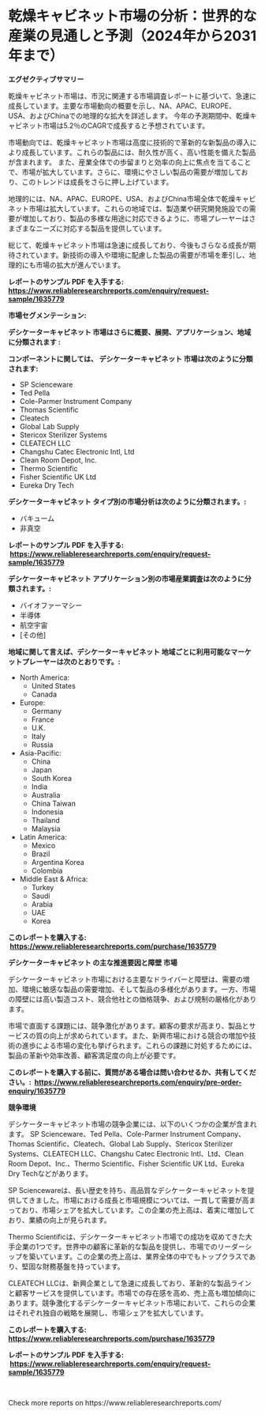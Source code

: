 <p><h1>乾燥キャビネット市場の分析：世界的な産業の見通しと予測（2024年から2031年まで）</h1></p><p><strong>エグゼクティブサマリー</strong></p>
<p><p>乾燥キャビネット市場は、市況に関連する市場調査レポートに基づいて、急速に成長しています。主要な市場動向の概要を示し、NA、APAC、EUROPE、USA、およびChinaでの地理的な拡大を詳述します。 今年の予測期間中、乾燥キャビネット市場は5.2％のCAGRで成長すると予想されています。</p><p>市場動向では、乾燥キャビネット市場は高度に技術的で革新的な新製品の導入により成長しています。これらの製品には、耐久性が高く、高い性能を備えた製品が含まれます。 また、産業全体での歩留まりと効率の向上に焦点を当てることで、市場が拡大しています。さらに、環境にやさしい製品の需要が増加しており、このトレンドは成長をさらに押し上げています。</p><p>地理的には、NA、APAC、EUROPE、USA、およびChina市場全体で乾燥キャビネット市場は拡大しています。これらの地域では、製造業や研究開発施設での需要が増加しており、製品の多様な用途に対応できるように、市場プレーヤーはさまざまなニーズに対応する製品を提供しています。</p><p>総じて、乾燥キャビネット市場は急速に成長しており、今後もさらなる成長が期待されています。新技術の導入や環境に配慮した製品の需要が市場を牽引し、地理的にも市場の拡大が進んでいます。</p></p>
<p><strong>レポートのサンプル PDF を入手する: <a href="https://www.reliableresearchreports.com/enquiry/request-sample/1635779">https://www.reliableresearchreports.com/enquiry/request-sample/1635779</a></strong></p>
<p><strong>市場セグメンテーション:</strong></p>
<p><strong> デシケーターキャビネット 市場はさらに概要、展開、アプリケーション、地域に分類されます :</strong></p>
<p><strong>コンポーネントに関しては、 デシケーターキャビネット 市場は次のように分類されます: &nbsp;</strong></p>
<p><ul><li>SP Scienceware</li><li>Ted Pella</li><li>Cole-Parmer Instrument Company</li><li>Thomas Scientific</li><li>Cleatech</li><li>Global Lab Supply</li><li>Stericox Sterilizer Systems</li><li>CLEATECH LLC</li><li>Changshu Catec Electronic Intl, Ltd</li><li>Clean Room Depot, Inc.</li><li>Thermo Scientific</li><li>Fisher Scientific UK Ltd</li><li>Eureka Dry Tech</li></ul></p>
<p><strong> デシケーターキャビネット タイプ別の市場分析は次のように分類されます。:</strong></p>
<p><ul><li>バキューム</li><li>非真空</li></ul></p>
<p><strong>レポートのサンプル PDF を入手する: &nbsp;<a href="https://www.reliableresearchreports.com/enquiry/request-sample/1635779">https://www.reliableresearchreports.com/enquiry/request-sample/1635779</a></strong></p>
<p><strong> デシケーターキャビネット アプリケーション別の市場産業調査は次のように分類されます。:</strong></p>
<p><ul><li>バイオファーマシー</li><li>半導体</li><li>航空宇宙</li><li>[その他]</li></ul></p>
<p><strong>地域に関して言えば、デシケーターキャビネット 地域ごとに利用可能なマーケットプレーヤーは次のとおりです。:</strong></p>
<p><ul>
    <li>
        North America:
        <ul>
            <li>United States</li>
            <li>Canada</li>
        </ul>
    </li>
    <li>
        Europe:
        <ul>
            <li>Germany</li>
            <li>France</li>
            <li>U.K.</li>
            <li>Italy</li>
            <li>Russia</li>
        </ul>
    </li>
    <li>
        Asia-Pacific:
        <ul>
            <li>China</li>
            <li>Japan</li>
            <li>South Korea</li>
            <li>India</li>
            <li>Australia</li>
            <li>China Taiwan</li>
            <li>Indonesia</li>
            <li>Thailand</li>
            <li>Malaysia</li>
        </ul>
    </li>
    <li>
        Latin America:
        <ul>
            <li>Mexico</li>
            <li>Brazil</li>
            <li>Argentina Korea</li>
            <li>Colombia</li>
        </ul>
    </li>
    <li>
        Middle East & Africa:
        <ul>
            <li>Turkey</li>
            <li>Saudi</li>
            <li>Arabia</li>
            <li>UAE</li>
            <li>Korea</li>
        </ul>
    </li>
    </ul></p>
<p><strong>このレポートを購入する: &nbsp;<a href="https://www.reliableresearchreports.com/purchase/1635779">https://www.reliableresearchreports.com/purchase/1635779</a></strong></p>
<p><strong>デシケーターキャビネット の主な推進要因と障壁 市場</strong></p>
<p><p>デシケーターキャビネット市場における主要なドライバーと障壁は、需要の増加、環境に敏感な製品の需要増加、そして製品の多様化があります。一方、市場の障壁には高い製造コスト、競合他社との価格競争、および規制の厳格化があります。</p><p>市場で直面する課題には、競争激化があります。顧客の要求が高まり、製品とサービスの質の向上が求められています。また、新興市場における競合の増加や技術の進歩による市場の変化も挙げられます。これらの課題に対処するためには、製品の革新や効率改善、顧客満足度の向上が必要です。</p></p>
<p><strong>このレポートを購入する前に、質問がある場合は問い合わせるか、共有してください。:&nbsp; <a href="https://www.reliableresearchreports.com/enquiry/pre-order-enquiry/1635779">https://www.reliableresearchreports.com/enquiry/pre-order-enquiry/1635779</a></strong></p>
<p><strong>競争環境</strong></p>
<p><p>デシケーターキャビネット市場の競争企業には、以下のいくつかの企業が含まれます。 SP Scienceware、Ted Pella、Cole-Parmer Instrument Company、Thomas Scientific、Cleatech、Global Lab Supply、Stericox Sterilizer Systems、CLEATECH LLC、Changshu Catec Electronic Intl、Ltd、Clean Room Depot、Inc.、Thermo Scientific、Fisher Scientific UK Ltd、Eureka Dry Techなどがあります。</p><p>SP Sciencewareは、長い歴史を持ち、高品質なデシケーターキャビネットを提供してきました。市場における成長と市場規模については、一貫して需要が高まっており、市場シェアを拡大しています。この企業の売上高は、着実に増加しており、業績の向上が見られます。</p><p>Thermo Scientificは、デシケーターキャビネット市場での成功を収めてきた大手企業の1つです。世界中の顧客に革新的な製品を提供し、市場でのリーダーシップを築いています。この企業の売上高は、業界全体の中でもトップクラスであり、堅固な財務基盤を持っています。</p><p>CLEATECH LLCは、新興企業として急速に成長しており、革新的な製品ラインと顧客サービスを提供しています。市場での存在感を高め、売上高も増加傾向にあります。競争激化するデシケーターキャビネット市場において、これらの企業はそれぞれ独自の戦略を展開し、市場シェアを拡大しています。</p></p>
<p><strong>このレポートを購入する: &nbsp; <a href="https://www.reliableresearchreports.com/purchase/1635779">https://www.reliableresearchreports.com/purchase/1635779</a></strong></p>
<p><strong>レポートのサンプル PDF を入手する: &nbsp;<a href="https://www.reliableresearchreports.com/enquiry/request-sample/1635779">https://www.reliableresearchreports.com/enquiry/request-sample/1635779</a></strong><strong></strong></p>
<p>&nbsp;</p>
<p>Check more reports on https://www.reliableresearchreports.com/</p>